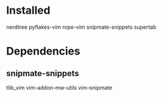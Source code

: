 Installed
=========
nerdtree
pyflakes-vim
rope-vim
snipmate-snippets
supertab

Dependencies
============
snipmate-snippets
-----------------
tlib_vim
vim-addon-mw-utils
vim-snipmate
